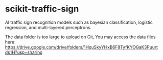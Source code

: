 # scikit-traffic-sign
AI traffic sign recognition models such as bayesian classification, logistic regression, and multi-layered perceptrons.

The data folder is too large to upload on Git,
You may access the data files here: https://drive.google.com/drive/folders/1HquSkyYHxB6F8TyfKYOGaK3Puurtds1H?usp=sharing

